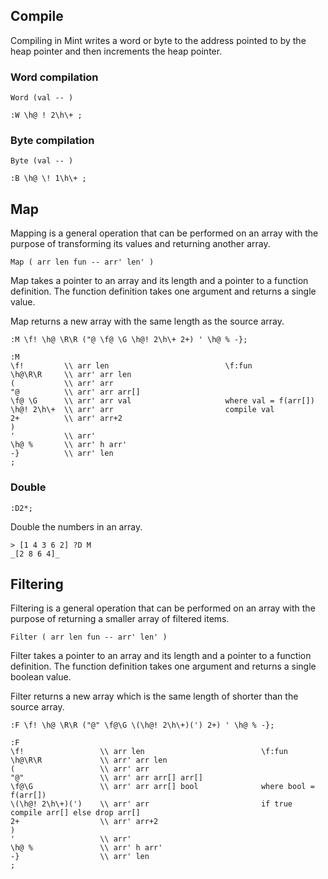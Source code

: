 ## Compile

Compiling in Mint writes a word or byte to the address pointed to by the heap pointer and then increments the heap pointer.

### Word compilation

```
Word (val -- )
```

```
:W \h@ ! 2\h\+ ;
```

### Byte compilation

```
Byte (val -- )
```

```
:B \h@ \! 1\h\+ ;
```

## Map

Mapping is a general operation that can be performed on an array with the purpose of transforming its values and returning another array.

```text
Map ( arr len fun -- arr' len' )
```

Map takes a pointer to an array and its length and a pointer to a function definition. 
The function definition takes one argument and returns a single value.

Map returns a new array with the same length as the source array.

```text
:M \f! \h@ \R\R ("@ \f@ \G \h@! 2\h\+ 2+) ' \h@ % -};

:M
\f!         \\ arr len                          \f:fun
\h@\R\R     \\ arr' arr len
(           \\ arr' arr
"@          \\ arr' arr arr[]
\f@ \G      \\ arr' arr val                     where val = f(arr[])
\h@! 2\h\+  \\ arr' arr                         compile val
2+          \\ arr' arr+2
)
'           \\ arr'
\h@ %       \\ arr' h arr'
-}          \\ arr' len
;

```

### Double

```
:D2*;
```

Double the numbers in an array.

```
> [1 4 3 6 2] ?D M
_[2 8 6 4]_
```

## Filtering

Filtering is a general operation that can be performed on an array with the purpose of returning a smaller array of filtered items.

```text
Filter ( arr len fun -- arr' len' )
```

Filter takes a pointer to an array and its length and a pointer to a function definition.
The function definition takes one argument and returns a single boolean value.

Filter returns a new array which is the same length of shorter than the source array.

```text
:F \f! \h@ \R\R ("@" \f@\G \(\h@! 2\h\+)(') 2+) ' \h@ % -};

:F
\f!                 \\ arr len                          \f:fun
\h@\R\R             \\ arr' arr len
(                   \\ arr' arr
"@"                 \\ arr' arr arr[] arr[]
\f@\G               \\ arr' arr arr[] bool              where bool = f(arr[])
\(\h@! 2\h\+)(')    \\ arr' arr                         if true compile arr[] else drop arr[]
2+                  \\ arr' arr+2
)
'                   \\ arr'
\h@ %               \\ arr' h arr'
-}                  \\ arr' len
;
